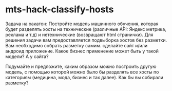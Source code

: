 # mts-hack-classify-hosts

Задача на хакатон:
Постройте модель машинного обучения, которая будет разделять хосты на технические (различные API: Яндекс метрика, реклама и т.д) и нетехнические (возвращают html странички).
Для решения задачи вам предоставляется подвыборка хостов без разметки. Вам необходимо собрать разметку самим.
сделайте сайт и/или андроид приложение.
Какое бизнес применение может быть у такой модели? А у сайта?

Подумайте и предложите, каким образом можно построить другую модель, с помощью которой можно было бы разделять все хосты по категориям (медицина, мода, бизнес и так далее). Как бы вы собирали разметку?
